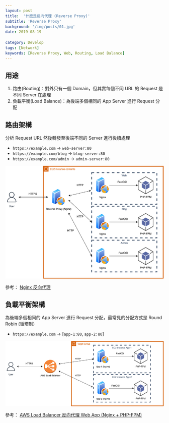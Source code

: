 ```yaml
---
layout: post
title:  '什麼是反向代理 (Reverse Proxy)'
subtitle: 'Reverse Proxy'
background: '/img/posts/01.jpg'
date: 2019-08-19

category: Develop
tags: [Network]
keywords: [Reverse Proxy, Web, Routing, Load Balance]
---
```


## 用途
1. 路由(Routing)：對外只有一個 Domain，但其實每個不同 URL 的 Request 是不同 Server 在處理
2. 負載平衡(Load Balance)：為後端多個相同的 App Server 進行 Request 分配

## 路由架構
分析 Request URL 然後轉發至後端不同的 Server 進行後續處理

- `https://example.com` -> `web-server:80`  
- `https://example.com/blog` -> `blog-server:80`  
- `https://example.com/admin` -> `admin-server:80`

![Architecture Diagram](/img/posts/2019-08-19-reverse-proxy/reverse-proxy-example-routing.png)

參考： [Nginx 反向代理](/post/2019/08/19/nginx-reverse-proxy/)

## 負載平衡架構
為後端多個相同的 App Server 進行 Request 分配，最常見的分配方式是 Round Robin (循環制)

- `https://example.com` -> [`app-1:80`, `app-2:80`]

![Architecture Diagram](/img/posts/2019-08-19-reverse-proxy/reverse-proxy-example-aws-elb.png)

參考： [AWS Load Balancer 反向代理 Web App (Nginx + PHP-FPM)](/post/2019/08/19/aws-elb-reverse-proxy-to-nginx-php-fpm/)



